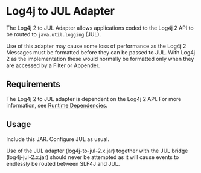 <!-- vim: set syn=markdown : -->
<!--
    Licensed to the Apache Software Foundation (ASF) under one or more
    contributor license agreements.  See the NOTICE file distributed with
    this work for additional information regarding copyright ownership.
    The ASF licenses this file to You under the Apache License, Version 2.0
    (the "License"); you may not use this file except in compliance with
    the License.  You may obtain a copy of the License at

         http://www.apache.org/licenses/LICENSE-2.0

    Unless required by applicable law or agreed to in writing, software
    distributed under the License is distributed on an "AS IS" BASIS,
    WITHOUT WARRANTIES OR CONDITIONS OF ANY KIND, either express or implied.
    See the License for the specific language governing permissions and
    limitations under the License.
-->

# Log4j to JUL Adapter

The Log4j 2 to JUL Adapter allows applications coded to the Log4j 2 API to be routed to `java.util.logging` (JUL).

Use of this adapter may cause some loss of performance as the Log4j 2 Messages must be formatted
before they can be passed to JUL. With Log4j 2 as the implementation these would normally be
formatted only when they are accessed by a Filter or Appender.

## Requirements

The Log4j 2 to JUL adapter is dependent on the Log4j 2 API.
For more information, see [Runtime Dependencies](../runtime-dependencies.html).

## Usage

Include this JAR. Configure JUL as usual.

<div class="alert alert-danger">
Use of the JUL adapter (log4j-to-jul-2.x.jar) together with
the JUL bridge (log4j-jul-2.x.jar) should
never be attempted as it will cause events to endlessly be routed between
SLF4J and JUL.
</div>